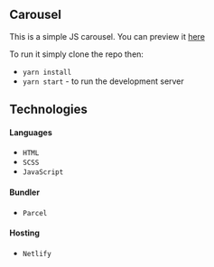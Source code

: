 ## Carousel

This is a simple JS carousel. You can preview it [here](https://carousel-simple.netlify.app/)

To run it simply clone the repo then:

-  `yarn install`
- `yarn start` - to run the development server

## Technologies
#### Languages
- `HTML`
- `SCSS`
- `JavaScript`
#### Bundler
- `Parcel`
#### Hosting
- `Netlify`

